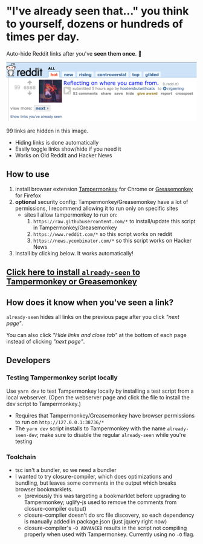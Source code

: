 
# **"I've already seen that..."** you think to yourself, dozens or hundreds of times per day.

Auto-hide Reddit links after you've **seen them once**. :eyes:

<img src="https://raw.githubusercontent.com/ryanberckmans/already-seen/master/demo.png?sanitize=true&raw=true" />

99 links are hidden in this image.

* Hiding links is done automatically
* Easily toggle links show/hide if you need it
* Works on Old Reddit and Hacker News

## How to use

1. install browser extension [Tampermonkey](https://chrome.google.com/webstore/detail/tampermonkey/dhdgffkkebhmkfjojejmpbldmpobfkfo?hl=en) for Chrome or [Greasemonkey](https://addons.mozilla.org/en-US/firefox/addon/greasemonkey/) for Firefox
1. **optional** security config: Tampermonkey/Greasemonkey have a lot of permissions, I recommend allowing it to run only on specific sites
    * sites I allow tampermonkey to run on:
        1. `https://raw.githubusercontent.com/*` to install/update this script in Tampermonkey/Greasemonkey
        1. `https://www.reddit.com/*` so this script works on reddit
        1. `https://news.ycombinator.com/*` so this script works on Hacker News
1. Install by clicking below. It works automatically!

## [Click here to install `already-seen` to Tampermonkey or Greasemonkey](https://raw.githubusercontent.com/ryanberckmans/already-seen/master/dist/already-seen.user.js)

## How does it know when you've seen a link?

`already-seen` hides all links on the previous page after you click _"next page"_.

You can also click _"Hide links and close tab"_ at the bottom of each page instead of clicking _"next page"_.

## Developers

### Testing Tampermonkey script locally

Use `yarn dev` to test Tampermonkey locally by installing a test script from a local webserver. (Open the webserver page and click the file to install the dev script to Tampermonkey.)

* Requires that Tampermonkey/Greasemonkey have browser permissions to run on `http://127.0.0.1:38736/*`
* The `yarn dev` script installs to Tampermonkey with the name `already-seen-dev`; make sure to disable the regular `already-seen` while you're testing

### Toolchain

* tsc isn't a bundler, so we need a bundler
* I wanted to try closure-compiler, which does optimizations and bundling, but leaves some comments in the output which breaks browser bookmarklets.
  * (previously this was targeting a bookmarklet before upgrading to Tampermonkey; uglify-js used to remove the comments from closure-compiler output)
  * closure-compiler doesn't do src file discovery, so each dependency is manually added in package.json (just jquery right now)
  * closure-compiler's `-O ADVANCED` results in the script not compiling properly when used with Tampermonkey. Currently using no `-O` flag.
